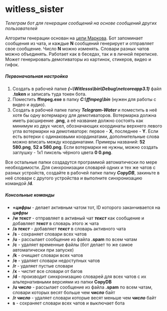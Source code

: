 # witless_sister
_Телеграм бот для генерации сообщений на основе сообщений других пользователей_

Алгоритм генерации основан на [цепи Маркова]. Бот запоминает сообщения из чата, и каждые **N** сообщений генерирует и отправляет свое сообщение. Число **N** можно изменять. Словари разных чатов можно объединять. Работает как в беседах, так и в личной переписке. Может генерировать демотиваторы из картинок, стикеров, видео и гифок.

##### Первоначальная настройка
1. Создать в рабочей папке ***(~\Witlesss\bin\Debug\netcoreapp3.1)*** файл **.token** и записать туда токен бота.
2. Поместить **ffmpeg.exe** в папку **_C:\ffmpeg\bin_** (нужен для работы с видео и аудио).
3. Создать в рабочей папке папку **_Telegram-Water_** и поместить в неё хотя бы одну вотермарку для демотиваторов. Вотермарка должна иметь расширение **.png**, а её название должно состоять как минимум из двух чисел, обозначающих координаты верхнего левого угла вотермарки на демотиваторе: первое - **X**, последнее - **Y**. Если есть вотерки с одинаковыми координатами, дополнительные слова можно вписать между координатами. Примеры названий: **52 580.png**, **52 a 580.png**. Если вотермарки не нужны, можно создать заглушку - 1x1 пиксель чёрного цвета **0 0.png**.

Все остальные папки создадутся программой автоматически по мере необходимости. Для синхронизации словарей одних и тех же чатов с разных устройств, создайте в рабочей папке папку ***CopyDB***, закиньте в неё словари с другого устройства и выполните синхронизацию командой **/d**.

##### Консольные команды
- **\+*цифры*** - делает активным чатом тот, ID которого заканчивается на ***цифры***
- **/w *текст*** - отправляет в активный чат ***текст*** как сообщение и добавляет ***текст*** в словарь этого ж чата
- **/a *текст*** - добавляет ***текст*** в словарь активного чата
- **/s** - сохраняет словари всех чатов
- **/u** - рассылает сообщение из файла **.spam** по всем чатам
- **/с** - удаляет временные файлы (бот делает то же самое автоматически при запуске)
- **/k** - очищает словари всех чатов
- **/e** - удаляет словари недоступных чатов
- **/r** - удаляет пустые словари
- **/x** - чистит все словари от багов
- **/d** - производит синхронизацию словарей для всех чатов с их альтернативными версиями из папки **CopyDB**
- **/u *число*** - рассылает сообщение из файла **.spam** по всем чатам, словари которых весят больше чем ***число*** байт
- **/r *число*** - удаляет словари которые весят меньше чем ***число*** байт
- **s** - сохраняет словари всех чатов и выключает бота

[цепи Маркова]: <https://ru.wikipedia.org/wiki/%D0%A6%D0%B5%D0%BF%D1%8C_%D0%9C%D0%B0%D1%80%D0%BA%D0%BE%D0%B2%D0%B0>
